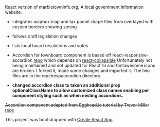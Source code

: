 React version of marbletowninfo.org.  A local government information website.
- integrates mapbox map and tax parcel shape files from overlayed with custom borders showing zoning
- follows draft legislation changes
- lists local board resolutions and votes


-   Accordion for townboard component is based off react-responsive-accordion [repo](https://github.com/glennflanagan/react-responsive-accordion)
which depends on [react-collapsible](https://github.com/glennflanagan/react-collapsible)
Unfortunately not being maintained and not updated for React 16 and fontawesome icons are broken.  I forked it, made some changes and imported it.
The two files are in the reactrespaccordion directory.

- **changed accordion class to taken an additional prop optionalClassName to allow customized class names enabling per component styling such as
when nesting accordions.**

~~Accordion component adapted from Egghead.io tutorial by Trevor Miller~~ [repo](https://github.com/trevordmiller/example-react-accordion)

This project was bootstrapped with [Create React App](https://github.com/facebook/create-react-app).